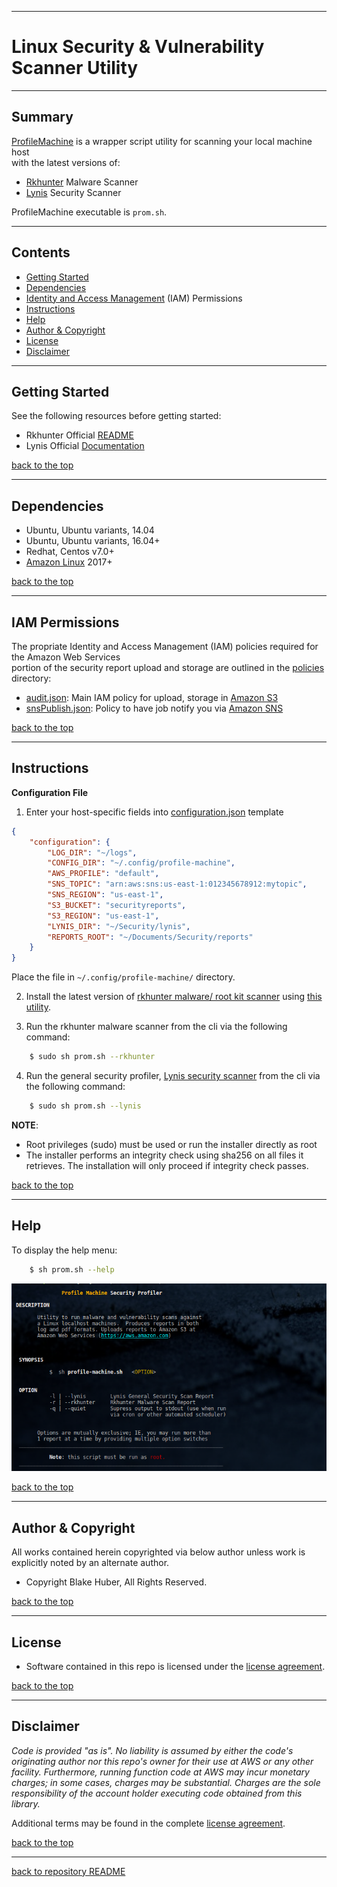 <a name="top"></a>
* * *
# Linux Security & Vulnerability Scanner Utility
* * *
## Summary

[ProfileMachine](./prom.sh) is a wrapper script utility for scanning your local machine host  
with the latest versions of:

* [Rkhunter](https://en.wikipedia.org/wiki/Rkhunter) Malware Scanner
* [Lynis](https://github.com/CISOfy/lynis) Security Scanner

ProfileMachine executable is `prom.sh`.

* * *

## Contents

* [Getting Started](#getting-started)
* [Dependencies](#dependencies)
* [Identity and Access Management](#iam-permissions) (IAM) Permissions
* [Instructions](#instructions)
* [Help](#help)
* [Author & Copyright](#author--copyright)
* [License](#license)
* [Disclaimer](#disclaimer)


* * *

## Getting Started

See the following resources before getting started:

* Rkhunter Official [README](https://sourceforge.net/p/rkhunter/rkh_code/ci/master/tree/files/README)
* Lynis Official [Documentation](https://cisofy.com/documentation/lynis)

[back to the top](#top)

* * *

## Dependencies

* Ubuntu, Ubuntu variants, 14.04
* Ubuntu, Ubuntu variants, 16.04+
* Redhat, Centos v7.0+
* [Amazon Linux](https://aws.amazon.com/amazon-linux-ami) 2017+

[back to the top](#top)

* * *

## IAM Permissions

The propriate Identity and Access Management (IAM) policies required for the Amazon Web Services  
portion of the security report upload and storage are outlined in the [policies](./policies) directory:

* [audit.json](./policies/audit.json): Main IAM policy for upload, storage in [Amazon S3](https://aws.amazon.com/s3)
* [snsPublish.json](./policies/snsPublish.json): Policy to have job notify you via [Amazon SNS](https://aws.amazon.com/sns)

[back to the top](#top)

* * *
## Instructions

**Configuration File**  
1. Enter your host-specific fields into [configuration.json](./config/configuration.json) template

```json
{
    "configuration": {
        "LOG_DIR": "~/logs",
        "CONFIG_DIR": "~/.config/profile-machine",
        "AWS_PROFILE": "default",
        "SNS_TOPIC": "arn:aws:sns:us-east-1:012345678912:mytopic",
        "SNS_REGION": "us-east-1",
        "S3_BUCKET": "securityreports",
        "S3_REGION": "us-east-1",
        "LYNIS_DIR": "~/Security/lynis",
        "REPORTS_ROOT": "~/Documents/Security/reports"
    }
}
```

Place the file in `~/.config/profile-machine/` directory.

2. Install the latest version of [rkhunter malware/ root kit scanner](https://en.wikipedia.org/wiki/Rkhunter) using [this utility](https://github.com/fstab50/gensec/tree/develop/rkhunter).

3. Run the rkhunter malware scanner from the cli via the following command:

```bash
    $ sudo sh prom.sh --rkhunter
```

4. Run the general security profiler,  [Lynis security scanner](https://github.com/CISOfy/lynis) from the cli via the following command:

```bash
    $ sudo sh prom.sh --lynis
```

**NOTE**:
* Root privileges (sudo) must be used or run the installer directly as root
* The installer performs an integrity check using sha256 on all files it
retrieves.  The installation will only proceed if integrity check passes.

[back to the top](#top)

* * *

## Help

To display the help menu:

```bash
    $ sh prom.sh --help
```

[![help](./assets/help-menu.png)](https://rawgithub.com/fstab50/gensec/master/profile-machine/assets/help-menu.png)


[back to the top](#top)

* * *

## Author & Copyright

All works contained herein copyrighted via below author unless work is explicitly noted by an alternate author.

* Copyright Blake Huber, All Rights Reserved.

[back to the top](#top)

* * *

## License

* Software contained in this repo is licensed under the [license agreement](./LICENSE.md).

[back to the top](#top)

* * *

## Disclaimer

*Code is provided "as is". No liability is assumed by either the code's originating author nor this repo's owner for their use at AWS or any other facility. Furthermore, running function code at AWS may incur monetary charges; in some cases, charges may be substantial. Charges are the sole responsibility of the account holder executing code obtained from this library.*

Additional terms may be found in the complete [license agreement](./LICENSE.md).

[back to the top](#top)

* * *

[back to repository README](../README.md)
